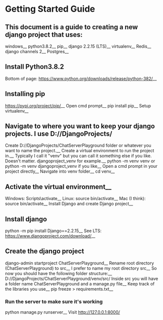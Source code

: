 # Getting Started Guide
## This document is a guide to creating a new django project that uses:

windows__
python3.8.2__
pip__
django 2.2.15 (LTS)__
virtualenv__
Redis__
django channels 2__
Postgres__

## Install Python3.8.2
Bottom of page: https://www.python.org/downloads/release/python-382/__

## Installing pip
https://pypi.org/project/pip/__
Open cmd prompt__
pip install pip__
Setup virtualenv__

## Navigate to where you want to keep your django projects. I use D://DjangoProjects/
Create D://DjangoProjects/ChatServerPlayground folder or whatever you want to name the project.__
Create a virtual environment to run the project in.__
Typically I call it "venv" but you can call it something else if you like. Doesn't matter. djangoproject_venv for example.__
python -m venv venv or python -m venv djangoproject_venv if you like__
Open a cmd prompt in your project directly__
Navigate into venv folder__
cd venv__

## Activate the virtual environment__
Windows: Scripts\activate__
Linux: source bin/activate__
Mac (I think): source bin/activate__
Install Django and create Django project__

## Install django
python -m pip install Django==2.2.15__
See LTS: https://www.djangoproject.com/download/__


## Create the django project
django-admin startproject ChatServerPlayground__
Rename root directory (ChatServerPlayground) to src__
I prefer to name my root directory src__
So now you should have the following folder structure:__
D://DjangoProjects/ChatServerPlayground/venv/src/
Inside src you will have a folder name ChatServerPlayground and a manage.py file__
Keep track of the libraries you use__
pip freeze > requirements.txt__

### Run the server to make sure it's working
python manage.py runserver__
Visit http://127.0.0.1:8000/
